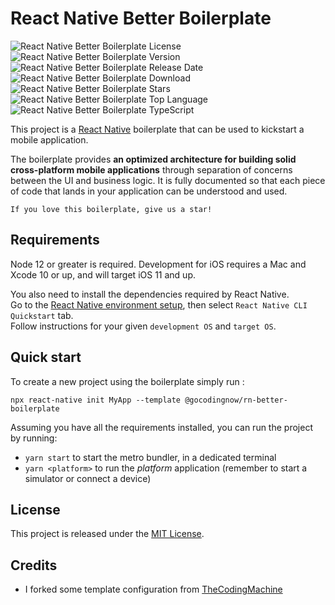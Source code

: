 # React Native Better Boilerplate

![React Native Better Boilerplate License](https://img.shields.io/github/license/ildfreelancer/react-native-better-boilerplate)
![React Native Better Boilerplate Version](https://flat.badgen.net/npm/v/@gocodingnow/rn-better-boilerplate)
![React Native Better Boilerplate Release Date](https://img.shields.io/github/release-date/ildfreelancer/react-native-better-boilerplate)
![React Native Better Boilerplate Download](https://flat.badgen.net/npm/dt/@gocodingnow/rn-better-boilerplate)
![React Native Better Boilerplate Stars](https://img.shields.io/github/stars/ildfreelancer/react-native-better-boilerplate)
![React Native Better Boilerplate Top Language](https://img.shields.io/github/languages/top/ildfreelancer/react-native-better-boilerplate)
![React Native Better Boilerplate TypeScript](https://badgen.net/npm/types/tslib)

This project is a [React Native](https://facebook.github.io/react-native/) boilerplate that can be used to kickstart a mobile application.

The boilerplate provides **an optimized architecture for building solid cross-platform mobile applications** through separation of concerns between the UI and business logic. It is fully documented so that each piece of code that lands in your application can be understood and used.

```
If you love this boilerplate, give us a star!
```

## Requirements

Node 12 or greater is required. Development for iOS requires a Mac and Xcode 10 or up, and will target iOS 11 and up.

You also need to install the dependencies required by React Native.  
Go to the [React Native environment setup](https://reactnative.dev/docs/environment-setup), then select `React Native CLI Quickstart` tab.  
Follow instructions for your given `development OS` and `target OS`.

## Quick start

To create a new project using the boilerplate simply run :

```
npx react-native init MyApp --template @gocodingnow/rn-better-boilerplate
```

Assuming you have all the requirements installed, you can run the project by running:

- `yarn start` to start the metro bundler, in a dedicated terminal
- `yarn <platform>` to run the *platform* application (remember to start a simulator or connect a device)


## License

This project is released under the [MIT License](LICENSE).

## Credits

- I forked some template configuration from [TheCodingMachine](https://www.thecodingmachine.com/)